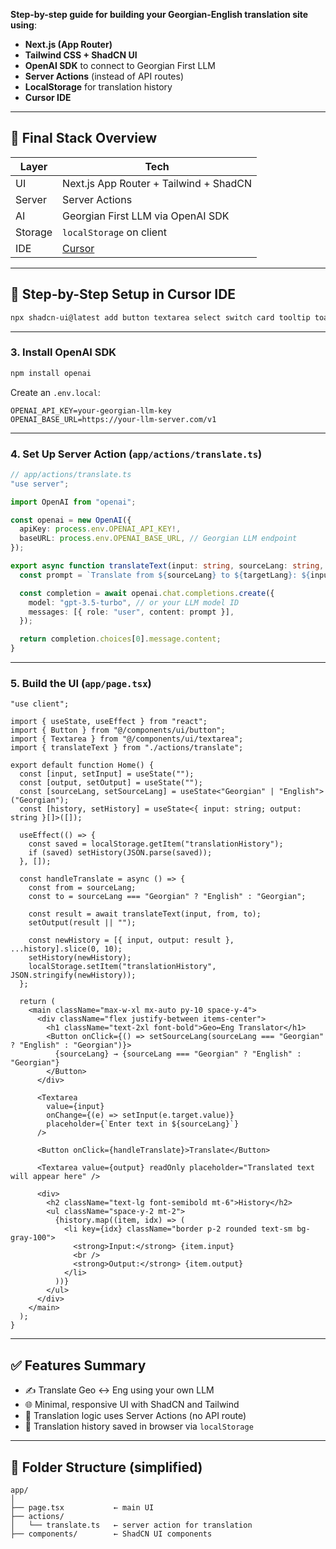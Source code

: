 **Step-by-step guide for building your Georgian-English translation site using**:

- **Next.js (App Router)**
- **Tailwind CSS + ShadCN UI**
- **OpenAI SDK** to connect to Georgian First LLM
- **Server Actions** (instead of API routes)
- **LocalStorage** for translation history
- **Cursor IDE**

---

## 🧰 Final Stack Overview

| Layer   | Tech                                   |
| ------- | -------------------------------------- |
| UI      | Next.js App Router + Tailwind + ShadCN |
| Server  | Server Actions                         |
| AI      | Georgian First LLM via OpenAI SDK      |
| Storage | `localStorage` on client               |
| IDE     | [Cursor](https://www.cursor.so/)       |

---

## 🧭 Step-by-Step Setup in Cursor IDE

```bash
npx shadcn-ui@latest add button textarea select switch card tooltip toast skeleton badge avatar
```

---

### **3. Install OpenAI SDK**

```bash
npm install openai
```

Create an `.env.local`:

```env
OPENAI_API_KEY=your-georgian-llm-key
OPENAI_BASE_URL=https://your-llm-server.com/v1
```

---

### **4. Set Up Server Action (`app/actions/translate.ts`)**

```ts
// app/actions/translate.ts
"use server";

import OpenAI from "openai";

const openai = new OpenAI({
  apiKey: process.env.OPENAI_API_KEY!,
  baseURL: process.env.OPENAI_BASE_URL, // Georgian LLM endpoint
});

export async function translateText(input: string, sourceLang: string, targetLang: string) {
  const prompt = `Translate from ${sourceLang} to ${targetLang}: ${input}`;

  const completion = await openai.chat.completions.create({
    model: "gpt-3.5-turbo", // or your LLM model ID
    messages: [{ role: "user", content: prompt }],
  });

  return completion.choices[0].message.content;
}
```

---

### **5. Build the UI (`app/page.tsx`)**

```tsx
"use client";

import { useState, useEffect } from "react";
import { Button } from "@/components/ui/button";
import { Textarea } from "@/components/ui/textarea";
import { translateText } from "./actions/translate";

export default function Home() {
  const [input, setInput] = useState("");
  const [output, setOutput] = useState("");
  const [sourceLang, setSourceLang] = useState<"Georgian" | "English">("Georgian");
  const [history, setHistory] = useState<{ input: string; output: string }[]>([]);

  useEffect(() => {
    const saved = localStorage.getItem("translationHistory");
    if (saved) setHistory(JSON.parse(saved));
  }, []);

  const handleTranslate = async () => {
    const from = sourceLang;
    const to = sourceLang === "Georgian" ? "English" : "Georgian";

    const result = await translateText(input, from, to);
    setOutput(result || "");

    const newHistory = [{ input, output: result }, ...history].slice(0, 10);
    setHistory(newHistory);
    localStorage.setItem("translationHistory", JSON.stringify(newHistory));
  };

  return (
    <main className="max-w-xl mx-auto py-10 space-y-4">
      <div className="flex justify-between items-center">
        <h1 className="text-2xl font-bold">Geo↔Eng Translator</h1>
        <Button onClick={() => setSourceLang(sourceLang === "Georgian" ? "English" : "Georgian")}>
          {sourceLang} → {sourceLang === "Georgian" ? "English" : "Georgian"}
        </Button>
      </div>

      <Textarea
        value={input}
        onChange={(e) => setInput(e.target.value)}
        placeholder={`Enter text in ${sourceLang}`}
      />

      <Button onClick={handleTranslate}>Translate</Button>

      <Textarea value={output} readOnly placeholder="Translated text will appear here" />

      <div>
        <h2 className="text-lg font-semibold mt-6">History</h2>
        <ul className="space-y-2 mt-2">
          {history.map((item, idx) => (
            <li key={idx} className="border p-2 rounded text-sm bg-gray-100">
              <strong>Input:</strong> {item.input}
              <br />
              <strong>Output:</strong> {item.output}
            </li>
          ))}
        </ul>
      </div>
    </main>
  );
}
```

---

## ✅ Features Summary

- ✍️ Translate Geo ↔ Eng using your own LLM
- 🌐 Minimal, responsive UI with ShadCN and Tailwind
- 🧠 Translation logic uses Server Actions (no API route)
- 🧩 Translation history saved in browser via `localStorage`

---

## 🧱 Folder Structure (simplified)

```
app/
│
├── page.tsx           ← main UI
├── actions/
│   └── translate.ts   ← server action for translation
├── components/        ← ShadCN UI components
```
